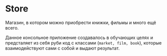 # Store
Магазин, в котором можно приобрести книжки, фильмы и много ещё всего.

Данное консольное приложение создавалось в обучающих целях и предсталяет из себя руби код с классами (`market, film, book`), которые взаимодействуют сами с собой и выдают результат.
